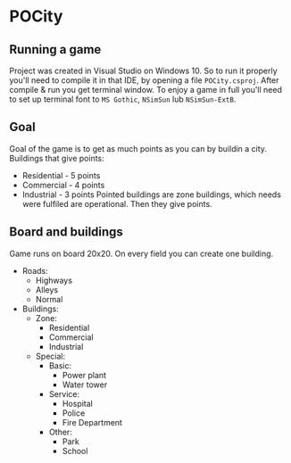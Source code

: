 # POCity
## Running a game
Project was created in Visual Studio on Windows 10. So to run it properly you'll need to compile it in that IDE, by opening a file `POCity.csproj`. After compile & run you get terminal window. To enjoy a game in full you'll need to set up terminal font to `MS Gothic`, `NSimSun` lub `NSimSun-ExtB`.

## Goal
Goal of the game is to get as much points as you can by buildin a city.
Buildings that give points:
- Residential - 5 points
- Commercial - 4 points
- Industrial - 3 points
Pointed buildings are zone buildings, which needs were fulfiled are operational. Then they give points.
## Board and buildings
Game runs on board 20x20. On every field you can create one building.
- Roads:
  - Highways
  - Alleys
  - Normal
- Buildings:
  - Zone:
    - Residential
    - Commercial
    - Industrial
  - Special:
    - Basic:
      - Power plant
      - Water tower
    - Service:
      - Hospital
      - Police
      - Fire Department
    - Other:
      - Park
      - School
    
